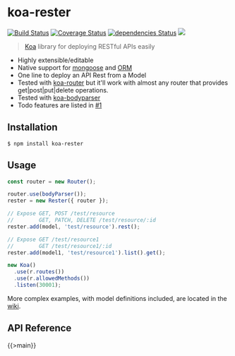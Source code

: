 # koa-rester

[![Build Status](https://travis-ci.org/dicearr/koa-rester.svg?branch=master)](https://travis-ci.org/dicearr/koa-rester)
[![Coverage Status](https://coveralls.io/repos/github/dicearr/koa-rester/badge.svg?branch=master)](https://coveralls.io/github/dicearr/koa-rester?branch=master)
[![dependencies Status](https://david-dm.org/dicearr/koa-rester/status.svg)](https://david-dm.org/dicearr/koa-rester)
![](https://img.shields.io/npm/dm/koa-rester.png)

> [Koa](https://github.com/koajs/koa) library for deploying RESTful APIs easily

* Highly extensible/editable
* Native support for [mongoose](https://github.com/Automattic/mongoose) and [ORM](https://github.com/dresende/node-orm2)
* One line to deploy an API Rest from a Model
* Tested with [koa-router](https://github.com/alexmingoia/koa-router/tree/master/) but it'll work with almost any router that provides get|post|put|delete operations.
* Tested with [koa-bodyparser](https://github.com/koajs/bodyparser) 
* Todo features are listed in [\#1](https://github.com/dicearr/koa-rester/issues/1)

## Installation
 
```
$ npm install koa-rester
```


## Usage
```javascript
const router = new Router();

router.use(bodyParser());
rester = new Rester({ router });

// Expose GET, POST /test/resource 
//        GET, PATCH, DELETE /test/resource/:id
rester.add(model, 'test/resource').rest();

// Expose GET /test/resource1 
//        GET /test/resource1/:id
rester.add(model1, 'test/resource1').list().get();

new Koa()
  .use(r.routes())
  .use(r.allowedMethods())
  .listen(30001);
```

More complex examples, with model definitions included, are located in the [wiki](https://github.com/dicearr/koa-rester/wiki).

## API Reference

{{>main}}
